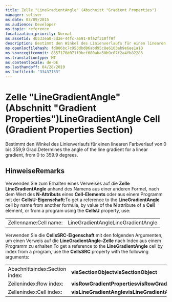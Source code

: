 ```yaml
---
title: Zelle "LineGradientAngle" (Abschnitt "Gradient Properties")
manager: soliver
ms.date: 03/09/2015
ms.audience: Developer
ms.topic: reference
localization_priority: Normal
ms.assetid: 4b533ea0-5d2e-44fc-a691-8fa2f310ff9f
description: Bestimmt den Winkel des Linienverlaufs für einen linearen Farbverlauf von 0 bis 359,9 Grad.
ms.openlocfilehash: fd806bc7c953dbd86abd95c8e6103ab9e6ee1a10
ms.sourcegitcommit: 8657170d071f9bcf680aba50b9c07f2a4fb82283
ms.translationtype: MT
ms.contentlocale: de-DE
ms.lasthandoff: 04/28/2019
ms.locfileid: "33437133"
---
```

# <a name="linegradientangle-cell-gradient-properties-section"></a><span data-ttu-id="66285-103">Zelle "LineGradientAngle" (Abschnitt "Gradient Properties")</span><span class="sxs-lookup"><span data-stu-id="66285-103">LineGradientAngle Cell (Gradient Properties Section)</span></span>

<span data-ttu-id="66285-104">Bestimmt den Winkel des Linienverlaufs für einen linearen Farbverlauf von 0 bis 359,9 Grad.</span><span class="sxs-lookup"><span data-stu-id="66285-104">Determines the angle of the line gradient for a linear gradient, from 0 to 359.9 degrees.</span></span>
  
## <a name="remarks"></a><span data-ttu-id="66285-105">Hinweise</span><span class="sxs-lookup"><span data-stu-id="66285-105">Remarks</span></span>

<span data-ttu-id="66285-106">Verwenden Sie zum Erhalten eines Verweises auf die **Zelle LineGradientAngle** anhand des Namens aus einer anderen Formel, nach dem Wert des **N-Attributs** eines **Cell-Elements** oder aus einem Programm mit der **CellsU-Eigenschaft:**</span><span class="sxs-lookup"><span data-stu-id="66285-106">To get a reference to the **LineGradientAngle** cell by name from another formula, by value of the **N** attribute of a **Cell** element, or from a program using the **CellsU** property, use:</span></span> 
  
|||
|:-----|:-----|
| <span data-ttu-id="66285-107">Zellenname:</span><span class="sxs-lookup"><span data-stu-id="66285-107">Cell name:</span></span>  <br/> | <span data-ttu-id="66285-108">LineGradientAngle</span><span class="sxs-lookup"><span data-stu-id="66285-108">LineGradientAngle</span></span>  <br/> |
   
<span data-ttu-id="66285-109">Verwenden Sie die **CellsSRC-Eigenschaft** mit den folgenden Argumenten, um einen Verweis auf die **LineGradientAngle-Zelle** nach Index aus einem Programm zu erhalten:</span><span class="sxs-lookup"><span data-stu-id="66285-109">To get a reference to the **LineGradientAngle** cell by index from a program, use the **CellsSRC** property with the following arguments:</span></span> 
  
|||
|:-----|:-----|
| <span data-ttu-id="66285-110">Abschnittsindex:</span><span class="sxs-lookup"><span data-stu-id="66285-110">Section index:</span></span>  <br/> |<span data-ttu-id="66285-111">**visSectionObject**</span><span class="sxs-lookup"><span data-stu-id="66285-111">**visSectionObject**</span></span> <br/> |
| <span data-ttu-id="66285-112">Zeilenindex:</span><span class="sxs-lookup"><span data-stu-id="66285-112">Row index:</span></span>  <br/> |<span data-ttu-id="66285-113">**visRowGradientProperties**</span><span class="sxs-lookup"><span data-stu-id="66285-113">**visRowGradientProperties**</span></span> <br/> |
| <span data-ttu-id="66285-114">Zellenindex:</span><span class="sxs-lookup"><span data-stu-id="66285-114">Cell index:</span></span>  <br/> |<span data-ttu-id="66285-115">**visLineGradientAngle**</span><span class="sxs-lookup"><span data-stu-id="66285-115">**visLineGradientAngle**</span></span> <br/> |
   

